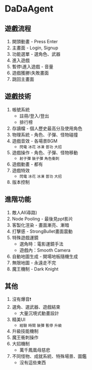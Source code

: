 # DaDaAgent

## 遊戲流程
1. 開頭動畫 - Press Enter
2. 主畫面 - Login, Signup
3. 功能選單 - 選角色、武器
4. 進入遊戲
5. 暫停\進入遊戲 - 音量
6. 遊戲獲勝\失敗畫面
7. 跳回主畫面

## 遊戲技術
1. 帳號系統
    * 註冊/登入/登出
    * 排行榜
2. 存讀檔 - 個人歷史最高分及使用角色
3. 物理系統 - 角色、子彈、怪物碰撞
4. 遊戲音效 - 各場景BGM
    * `閃電` `冰花` `冰凍` `普功` `大招`
5. 遊戲操作 - 角色、子彈、怪物移動
    * `射子彈` `裝子彈` `角色衝刺`
6. 遊戲動畫 - 都有
7. 遊戲特效
    * `閃電` `冰花` `冰凍` `普功` `大招`
9. 版本控制

## 進階功能
1. 敵人AI(尋路)
2. Node Pooling - 最後見ppt影片
3. 客製化渲染 - 畫面漸亮、漸暗
4. 打擊感 - StrongBullet畫面震動
5. 特殊遊戲運鏡
    * 選角時：電影運鏡手法
    * 遊戲內：Smooth Camera
6. 自動地圖生成 - 開場地板隨機生成
7. 無限地圖 - 永遠走不完
8. 魔王機制 - Dark Knight

## 其他
1. 沒有爆音❗
2. 選角、選武器、遊戲結束 
    * 大量沉境式動畫設計
3. 精美UI
    * `經驗` `時間` `裝彈` `暫停` `升級`
4. 升級技能機制
5. 魔王衝刺操作
6. 大招機制
    * 萬千鳳凰母慈悲
7. 不同怪物、成就系統、特殊場景、圖鑑
    * 沒有這些東西